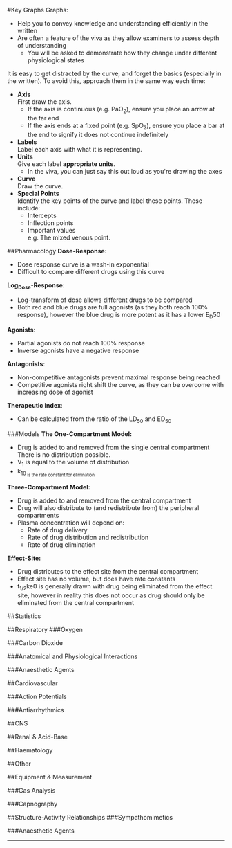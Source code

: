 #Key Graphs
Graphs:
* Help you to convey knowledge and understanding efficiently in the written
* Are often a feature of the viva as they allow examiners to assess depth of understanding
	* You will be asked to demonstrate how they change under different physiological states

It is easy to get distracted by the curve, and forget the basics (especially in the written). To avoid this, approach them in the same way each time:
* **Axis**  
First draw the axis.
	* If the axis is continuous (e.g. PaO<sub>2</sub>), ensure you place an arrow at the far end
	* If the axis ends at a fixed point (e.g. SpO<sub>2</sub>), ensure you place a bar at the end to signify it does not continue indefinitely
* **Labels**  
Label each axis with what it is representing.
* **Units**  
Give each label **appropriate units**.
	* In the viva, you can just say this out loud as you're drawing the axes
* **Curve**  
Draw the curve.
* **Special Points**  
Identify the key points of the curve and label these points. These include:
	* Intercepts
	* Inflection points 
	* Important values  
	e.g. The mixed venous point.

##Pharmacology
**Dose-Response:**
<object data="resources\dose-response.svg" type="image/svg+xml"></object>

* Dose response curve is a wash-in exponential
* Difficult to compare different drugs using this curve

**Log<sub>Dose</sub>-Response:**
<object data="resources\fatex.svg" type="image/svg+xml"></object>

* Log-transform of dose allows different drugs to be compared
* Both red and blue drugs are full agonists (as they both reach 100% response), however the blue drug is more potent as it has a lower E<sub>D</sub>50

**Agonists**:
<object data="resources\agonists-FA-IA-PA.svg" type="image/svg+xml"></object>

* Partial agonists do not reach 100% response
* Inverse agonists have a negative response

**Antagonists**:
<object data="resources\FA-with-nca-and-ca.svg" type="image/svg+xml"></object>

* Non-competitive antagonists prevent maximal response being reached
* Competitive agonists right shift the curve, as they can be overcome with increasing dose of agonist

**Therapeutic Index**:
<object data="resources\therapeutic-index.svg" type="image/svg+xml"></object>

* Can be calculated from the ratio of the LD<sub>50</sub> and ED<sub>50</sub>


###Models
**The One-Compartment Model:**
<object data="resources\1compartment.svg" type="image/svg+xml"></object>

* Drug is added to and removed from the single central compartment  
There is no distribution possible.
* V<sub>1</sub> is equal to the volume of distribution
* k<sub>10<sub> is the rate constant for elimination

**Three-Compartment Model:**
<object data="resources\3compartment.svg" type="image/svg+xml"></object>

* Drug is added to and removed from the central compartment
* Drug will also distribute to (and redistribute from) the peripheral compartments
* Plasma concentration will depend on:
	* Rate of drug delivery
	* Rate of drug distribution and redistribution
	* Rate of drug elimination

**Effect-Site:**
<object data="resources\3compartment+effect.svg" type="image/svg+xml"></object>

* Drug distributes to the effect site from the central compartment
* Effect site has no volume, but does have rate constants
* t<sub>1/2</sub>ke0 is generally drawn with drug being eliminated from the effect site, however in reality this does not occur as drug should only be eliminated from the central compartment







<object data="resources\zero-order-kinetics.svg" type="image/svg+xml"></object>

<object data="resources\first-order-kinetics.svg" type="image/svg+xml"></object>


<object data="resources\half-life-and-time-constants.svg" type="image/svg+xml"></object>

<object data="resources\michalis-menten.svg" type="image/svg+xml"></object>

<object data="resources\biexponent.svg" type="image/svg+xml"></object>


<object data="resources\isobologram.svg" type="image/svg+xml"></object>

<object data="resources\plasma-site-targeting.svg" type="image/svg+xml"></object>
<object data="resources\effect-site-targeting.svg" type="image/svg+xml"></object>





##Statistics
<object data="resources\normaldist.svg" type="image/svg+xml"></object>


<object data="resources\boxplot.svg" type="image/svg+xml"></object>

<object data="resources\forest.svg" type="image/svg+xml"></object>



##Respiratory
###Oxygen
<object data="resources\o2cascade.svg" type="image/svg+xml"></object>

<object data="resources\oxyhb-curve.svg" type="image/svg+xml"></object>

<object data="resources\oxy-hb-curve-shifts.svg" type="image/svg+xml"></object>

<object data="resources\Oxyhb-curve-double-bohr.svg" type="image/svg+xml"></object>

<object data="resources\PaO2-vs-MV.svg" type="image/svg+xml"></object>

<object data="resources\isoshunt.svg" type="image/svg+xml"></object>


###Carbon Dioxide

<object data="resources\co2-dissociation-curve.svg" type="image/svg+xml"></object>

<object data="resources\fev1-and-fvc.svg" type="image/svg+xml"></object>

<object data="resources\paco2-vs-MV.svg" type="image/svg+xml"></object>

<object data="resources\VA-vs-paco2.svg" type="image/svg+xml"></object>



###Anatomical and Physiological Interactions
<object data="resources\closing-capacity-vs-age.svg" type="image/svg+xml"></object>

<object data="resources\diffusion-vs-perfusion-limitation.svg" type="image/svg+xml"></object>

<object data="resources\regional-ventilation-and-perfusion.svg" type="image/svg+xml"></object>

<object data="resources\airway-gen-vs-resistance.svg" type="image/svg+xml"></object>

<object data="resources\lungvol-vs-airway-resistance.svg" type="image/svg+xml"></object>

<object data="resources\pap-vs-pvr.svg" type="image/svg+xml"></object>

<object data="resources\lung-pressure-volume.svg" type="image/svg+xml"></object>

<object data="resources\workofbreathing.svg" type="image/svg+xml"></object>

<object data="resources\workofbreathing-obstructive.svg" type="image/svg+xml"></object>

<object data="resources\First-Breath.svg" type="image/svg+xml"></object>



###Anaesthetic Agents


<object data="resources\fa-fao.svg" type="image/svg+xml"></object>

<object data="resources\fa-fi.svg" type="image/svg+xml"></object>

##Cardiovascular

<object data="resources\LV-cbf.svg" type="image/svg+xml"></object>

<object data="resources\RV-cbf.svg" type="image/svg+xml"></object>

<object data="resources\baroreceptors.svg" type="image/svg+xml"></object>

<object data="resources\cardiac-function.svg" type="image/svg+xml"></object>

<object data="resources\Wiggers.svg" type="image/svg+xml"></object>

<object data="resources\starling-curve.svg" type="image/svg+xml"></object>

<object data="resources\starling-curve-failing.svg" type="image/svg+xml"></object>


###Action Potentials
<object data="resources\pacemaker-currents.svg" type="image/svg+xml"></object>

<object data="resources\pacemaker-phases.svg" type="image/svg+xml"></object>

<object data="resources\pacemaker-shifts.svg" type="image/svg+xml"></object>


<object data="resources\ventricular-ap.svg" type="image/svg+xml"></object>

<object data="resources\ventricular-ap-hyperk.svg" type="image/svg+xml"></object>

###Antiarrhythmics
<object data="resources\ventricular-ap-Ia.svg" type="image/svg+xml"></object>

<object data="resources\ventricular-ap-Ib.svg" type="image/svg+xml"></object>

<object data="resources\ventricular-ap-Ic.svg" type="image/svg+xml"></object>

<object data="resources\pacemaker-betablock.svg" type="image/svg+xml"></object>

<object data="resources\ventricular-ap-III.svg" type="image/svg+xml"></object>

<object data="resources\pacemaker-cablock.svg" type="image/svg+xml"></object>

##CNS
<object data="resources\monroe-kellie.svg" type="image/svg+xml"></object>

<object data="resources\CPP-vs-CBF.svg" type="image/svg+xml"></object>

<object data="resources\PaCO2-vsCBF.svg" type="image/svg+xml"></object>

<object data="resources\PaO2-vs-CBF.svg" type="image/svg+xml"></object>

<object data="resources\temp-vs-CBF.svg" type="image/svg+xml"></object>



##Renal & Acid-Base
<object data="resources\pkas-acids.svg" type="image/svg+xml"></object>

<object data="resources\renal-autoregulation.svg" type="image/svg+xml"></object>

<object data="resources\gfr-vs-creatinine.svg" type="image/svg+xml"></object>

<object data="resources\glucoseflux.svg" type="image/svg+xml"></object>




##Haematology
<object data="resources\Coagulation_full.svg" type="image/svg+xml"></object>


##Other
<object data="resources\heat-loss.svg" type="image/svg+xml"></object>

<object data="resources\pgsynth.svg" type="image/svg+xml"></object>



##Equipment & Measurement
<object data="resources\einthovens.svg" type="image/svg+xml"></object>

<object data="resources\damping.svg" type="image/svg+xml"></object>

<object data="resources\damping2.svg" type="image/svg+xml"></object>

<object data="resources\wheatstone.svg" type="image/svg+xml"></object>


###Gas Analysis
<object data="resources\clark-electrode.svg" type="image/svg+xml"></object>

<object data="resources\ph-electrode.svg" type="image/svg+xml"></object>

<object data="resources\severinghaus.svg" type="image/svg+xml"></object>



###Capnography
<object data="resources\capno-normal.svg" type="image/svg+xml"></object>

<object data="resources\capno-obstruction.svg" type="image/svg+xml"></object>

<object data="resources\capno-rebreathing.svg" type="image/svg+xml"></object>

<object data="resources\capno-hyperventilation.svg" type="image/svg+xml"></object>


##Structure-Activity Relationships
###Sympathomimetics
<object data="resources\phenylethylamine.svg" type="image/svg+xml"></object>

<object data="resources\dopamine bare.svg" type="image/svg+xml"></object>

<object data="resources\dopamine.svg" type="image/svg+xml"></object>

<object data="resources\noradrenaline bare.svg" type="image/svg+xml"></object>

<object data="resources\noradrenaline.svg" type="image/svg+xml"></object>

<object data="resources\adrenaline bare.svg" type="image/svg+xml"></object>

<object data="resources\adrenaline.svg" type="image/svg+xml"></object>


<object data="resources\metaraminol bare.svg" type="image/svg+xml"></object>

<object data="resources\metaraminol.svg" type="image/svg+xml"></object>

<object data="resources\ephedrine bare.svg" type="image/svg+xml"></object>

<object data="resources\ephedrine.svg" type="image/svg+xml"></object>

<object data="resources\phenylephrine bare.svg" type="image/svg+xml"></object>

<object data="resources\phenylephrine.svg" type="image/svg+xml"></object>

###Anaesthetic Agents
<object data="resources\desflurane.svg" type="image/svg+xml"></object>

<object data="resources\sevoflurane 2.svg" type="image/svg+xml"></object>

<object data="resources\isoflurane 1.svg" type="image/svg+xml"></object>

<object data="resources\enflurane.svg" type="image/svg+xml"></object>

<object data="resources\Propofol.svg" type="image/svg+xml"></object>

---